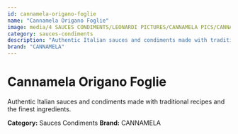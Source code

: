 ```yaml
---
id: cannamela-origano-foglie
name: "Cannamela Origano Foglie"
image: media/4 SAUCES CONDIMENTS/LEONARDI PICTURES/CANNAMELA PICS/CANNAMELA ORIGANO FOGLIE.png
category: sauces-condiments
description: "Authentic Italian sauces and condiments made with traditional recipes and the finest ingredients."
brand: "CANNAMELA"
---
```


# Cannamela Origano Foglie

Authentic Italian sauces and condiments made with traditional recipes and the finest ingredients.

**Category:** Sauces Condiments
**Brand:** CANNAMELA
